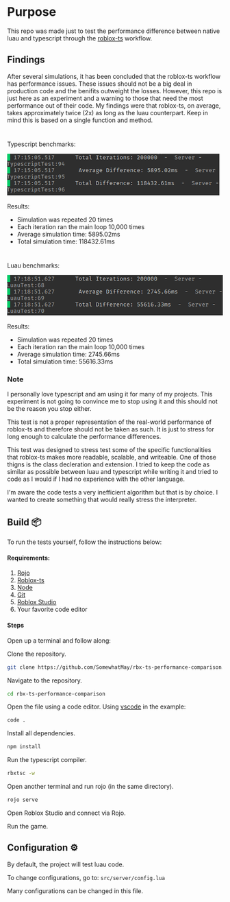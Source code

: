 # Purpose
This repo was made just to test the performance difference between native luau and typescript through the [roblox-ts](https://github.com/roblox-ts/roblox-ts) workflow.

## Findings
After several simulations, it has been concluded that the roblox-ts workflow has performance issues. These issues should not be a big deal in production code and the benifits outweight the losses. However, this repo is just here as an experiment and a warning to those that need the most performance out of their code. My findings were that roblox-ts, on average, takes approximately twice (2x) as long as the luau counterpart. Keep in mind this is based on a single function and method.

#

Typescript benchmarks:

![Typescript benchmark image](assets/ts-performance.png)

Results:
* Simulation was repeated 20 times
* Each iteration ran the main loop 10,000 times
* Average simulation time: 5895.02ms 
* Total simulation time: 118432.61ms 

#
Luau benchmarks:

![Luau benchmark image](assets/luau-performance.png)

Results:
* Simulation was repeated 20 times
* Each iteration ran the main loop 10,000 times
* Average simulation time: 2745.66ms 
* Total simulation time: 55616.33ms

### Note
I personally love typescript and am using it for many of my projects. This experiment is not going to convince me to stop using it and this should not be the reason you stop either.

This test is not a proper representation of the real-world performance of roblox-ts and therefore should not be taken as such. It is just to stress for long enough to calculate the performance differences.

This test was designed to stress test some of the specific functionalities that roblox-ts makes more readable, scalable, and writeable. One of those thigns is the class decleration and extension. I tried to keep the code as similar as possible between luau and typescript while writing it and tried to code as I would if I had no experience with the other language.

I'm aware the code tests a very inefficient algorithm but that is by choice. I wanted to create something that would really stress the interpreter.

## Build 📦
To run the tests yourself, follow the instructions below:

#### Requirements:
1. [Rojo](https://rojo.space/docs/v7/getting-started/installation/)
2. [Roblox-ts](https://roblox-ts.com/docs/setup-guide)
3. [Node](https://nodejs.org/en/download)
3. [Git](https://git-scm.com/downloads)
4. [Roblox Studio](https://create.roblox.com)
5. Your favorite code editor

#### Steps

Open up a terminal and follow along:

Clone the repository.
```bash
git clone https://github.com/SomewhatMay/rbx-ts-performance-comparison.git 
```

Navigate to the repository.
```bash
cd rbx-ts-performance-comparison
```

Open the file using a code editor. Using [vscode](https://code.visualstudio.com/download) in the example:
```bash
code .
```

Install all dependencies.
```bash
npm install
```

Run the typescript compiler.
```bash
rbxtsc -w
```

Open another terminal and run rojo (in the same directory).
```bash
rojo serve
```

Open Roblox Studio and connect via Rojo.

Run the game.


## Configuration ⚙️
By default, the project will test luau code. 

To change configurations, go to: `src/server/config.lua`

Many configurations can be changed in this file.
